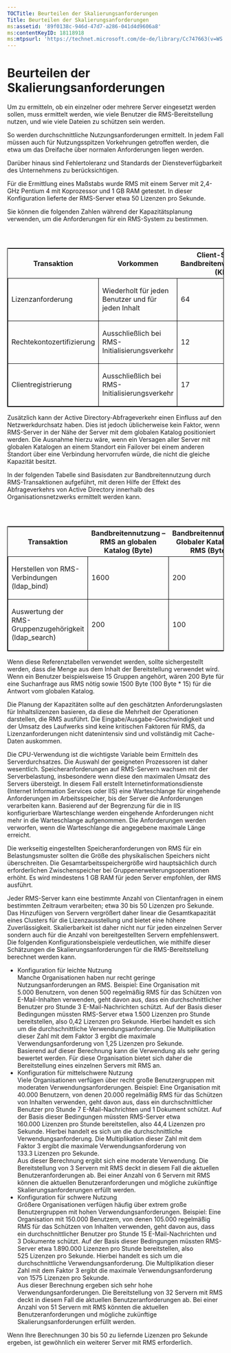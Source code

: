 ```yaml
---
TOCTitle: Beurteilen der Skalierungsanforderungen
Title: Beurteilen der Skalierungsanforderungen
ms:assetid: '89f0138c-946d-47d7-a286-041d4d9606a8'
ms:contentKeyID: 18118918
ms:mtpsurl: 'https://technet.microsoft.com/de-de/library/Cc747663(v=WS.10)'
---
```


Beurteilen der Skalierungsanforderungen
=======================================

Um zu ermitteln, ob ein einzelner oder mehrere Server eingesetzt werden sollen, muss ermittelt werden, wie viele Benutzer die RMS-Bereitstellung nutzen, und wie viele Dateien zu schützen sein werden.

So werden durchschnittliche Nutzungsanforderungen ermittelt. In jedem Fall müssen auch für Nutzungsspitzen Vorkehrungen getroffen werden, die etwa um das Dreifache über normalen Anforderungen liegen werden.

Darüber hinaus sind Fehlertoleranz und Standards der Diensteverfügbarkeit des Unternehmens zu berücksichtigen.

Für die Ermittlung eines Maßstabs wurde RMS mit einem Server mit 2,4-GHz Pentium 4 mit Koprozessor und 1 GB RAM getestet. In dieser Konfiguration lieferte der RMS-Server etwa 50 Lizenzen pro Sekunde.

Sie können die folgenden Zahlen während der Kapazitätsplanung verwenden, um die Anforderungen für ein RMS-System zu bestimmen.

###  

<p> </p>
<table style="border:1px solid black;">
<colgroup>
<col width="25%" />
<col width="25%" />
<col width="25%" />
<col width="25%" />
</colgroup>
<thead>
<tr class="header">
<th>Transaktion</th>
<th>Vorkommen</th>
<th>Client-Server-Bandbreitenverwendung (KB)</th>
<th>Server-Client-Bandbreitenverwendung (KB)</th>
</tr>
</thead>
<tbody>
<tr class="odd">
<td style="border:1px solid black;"><p>Lizenzanforderung</p></td>
<td style="border:1px solid black;"><p>Wiederholt für jeden Benutzer und für jeden Inhalt</p></td>
<td style="border:1px solid black;"><p>64</p></td>
<td style="border:1px solid black;"><p>18</p></td>
</tr>  
<tr class="even">
<td style="border:1px solid black;"><p>Rechtekontozertifizierung</p></td>
<td style="border:1px solid black;"><p>Ausschließlich bei RMS-Initialisierungsverkehr</p></td>
<td style="border:1px solid black;"><p>12</p></td>
<td style="border:1px solid black;"><p>16</p></td>
</tr>  
<tr class="odd">
<td style="border:1px solid black;"><p>Clientregistrierung</p></td>
<td style="border:1px solid black;"><p>Ausschließlich bei RMS-Initialisierungsverkehr</p></td>
<td style="border:1px solid black;"><p>17</p></td>
<td style="border:1px solid black;"><p>16</p></td>
</tr>  
</tbody>  
</table>
  
Zusätzlich kann der Active Directory-Abfrageverkehr einen Einfluss auf den Netzwerkdurchsatz haben. Dies ist jedoch üblicherweise kein Faktor, wenn RMS-Server in der Nähe der Server mit dem globalen Katalog positioniert werden. Die Ausnahme hierzu wäre, wenn ein Versagen aller Server mit globalen Katalogen an einem Standort ein Failover bei einem anderen Standort über eine Verbindung hervorrufen würde, die nicht die gleiche Kapazität besitzt.
  
In der folgenden Tabelle sind Basisdaten zur Bandbreitennutzung durch RMS-Transaktionen aufgeführt, mit deren Hilfe der Effekt des Abfrageverkehrs von Active Directory innerhalb des Organisationsnetzwerks ermittelt werden kann.
  
###  

<p> </p>
<table style="border:1px solid black;">  
<colgroup>  
<col width="33%" />  
<col width="33%" />  
<col width="33%" />  
</colgroup>  
<thead>  
<tr class="header">  
<th>Transaktion</th>  
<th>Bandbreitennutzung – RMS an globalen Katalog (Byte)</th>  
<th>Bandbreitennutzung – Globaler Katalog an RMS (Byte)</th>  
</tr>  
</thead>  
<tbody>  
<tr class="odd">
<td style="border:1px solid black;"><p>Herstellen von RMS-Verbindungen (ldap_bind)</p></td>
<td style="border:1px solid black;"><p>1600</p></td>
<td style="border:1px solid black;"><p>200</p></td>
</tr>  
<tr class="even">
<td style="border:1px solid black;"><p>Auswertung der RMS-Gruppenzugehörigkeit (ldap_search)</p></td>
<td style="border:1px solid black;"><p>200</p></td>
<td style="border:1px solid black;"><p>100</p></td>
</tr>  
</tbody>  
</table>
  
Wenn diese Referenztabellen verwendet werden, sollte sichergestellt werden, dass die Menge aus dem Inhalt der Bereitstellung verwendet wird. Wenn ein Benutzer beispielsweise 15 Gruppen angehört, wären 200 Byte für eine Suchanfrage aus RMS nötig sowie 1500 Byte (100 Byte \* 15) für die Antwort vom globalen Katalog.
  
Die Planung der Kapazitäten sollte auf den geschätzten Anforderungslasten für Inhaltslizenzen basieren, da diese die Mehrheit der Operationen darstellen, die RMS ausführt. Die Eingabe/Ausgabe-Geschwindigkeit und der Umsatz des Laufwerks sind keine kritischen Faktoren für RMS, da Lizenzanforderungen nicht datenintensiv sind und vollständig mit Cache-Daten auskommen.
  
Die CPU-Verwendung ist die wichtigste Variable beim Ermitteln des Serverdurchsatzes. Die Auswahl der geeigneten Prozessoren ist daher wesentlich. Speicheranforderungen auf RMS-Servern wachsen mit der Serverbelastung, insbesondere wenn diese den maximalen Umsatz des Servers übersteigt. In diesem Fall erstellt Internetinformationsdienste (Internet Information Services oder IIS) eine Warteschlange für eingehende Anforderungen im Arbeitsspeicher, bis der Server die Anforderungen verarbeiten kann. Basierend auf der Begrenzung für die in IIS konfigurierbare Warteschlange werden eingehende Anforderungen nicht mehr in die Warteschlange aufgenommen. Die Anforderungen werden verworfen, wenn die Warteschlange die angegebene maximale Länge erreicht.
  
Die werkseitig eingestellten Speicheranforderungen von RMS für ein Belastungsmuster sollten die Größe des physikalischen Speichers nicht überschreiten. Die Gesamtarbeitsspeichergröße wird hauptsächlich durch erforderlichen Zwischenspeicher bei Gruppenerweiterungsoperationen erhöht. Es wird mindestens 1 GB RAM für jeden Server empfohlen, der RMS ausführt.
  
Jeder RMS-Server kann eine bestimmte Anzahl von Clientanfragen in einem bestimmten Zeitraum verarbeiten; etwa 30 bis 50 Lizenzen pro Sekunde. Das Hinzufügen von Servern vergrößert daher linear die Gesamtkapazität eines Clusters für die Lizenzausstellung und bietet eine höhere Zuverlässigkeit. Skalierbarkeit ist daher nicht nur für jeden einzelnen Server sondern auch für die Anzahl von bereitgestellten Servern empfehlenswert. Die folgenden Konfigurationsbeispiele verdeutlichen, wie mithilfe dieser Schätzungen die Skalierungsanforderungen für die RMS-Bereitstellung berechnet werden kann.
  
-   Konfiguration für leichte Nutzung  
    Manche Organisationen haben nur recht geringe Nutzungsanforderungen an RMS. Beispiel: Eine Organisation mit 5.000 Benutzern, von denen 500 regelmäßig RMS für das Schützen von E-Mail-Inhalten verwenden, geht davon aus, dass ein durchschnittlicher Benutzer pro Stunde 3 E-Mail-Nachrichten schützt. Auf der Basis dieser Bedingungen müssten RMS-Server etwa 1.500 Lizenzen pro Stunde bereitstellen, also 0,42 Lizenzen pro Sekunde. Hierbei handelt es sich um die durchschnittliche Verwendungsanforderung. Die Multiplikation dieser Zahl mit dem Faktor 3 ergibt die maximale Verwendungsanforderung von 1,25 Lizenzen pro Sekunde.  
    Basierend auf dieser Berechnung kann die Verwendung als sehr gering bewertet werden. Für diese Organisation bietet sich daher die Bereitstellung eines einzelnen Servers mit RMS an.  
-   Konfiguration für mittelschwere Nutzung  
    Viele Organisationen verfügen über recht große Benutzergruppen mit moderaten Verwendungsanforderungen. Beispiel: Eine Organisation mit 40.000 Benutzern, von denen 20.000 regelmäßig RMS für das Schützen von Inhalten verwenden, geht davon aus, dass ein durchschnittlicher Benutzer pro Stunde 7 E-Mail-Nachrichten und 1 Dokument schützt. Auf der Basis dieser Bedingungen müssten RMS-Server etwa 160.000 Lizenzen pro Stunde bereitstellen, also 44,4 Lizenzen pro Sekunde. Hierbei handelt es sich um die durchschnittliche Verwendungsanforderung. Die Multiplikation dieser Zahl mit dem Faktor 3 ergibt die maximale Verwendungsanforderung von 133.3 Lizenzen pro Sekunde.  
    Aus dieser Berechnung ergibt sich eine moderate Verwendung. Die Bereitstellung von 3 Servern mit RMS deckt in diesem Fall die aktuellen Benutzeranforderungen ab. Bei einer Anzahl von 6 Servern mit RMS können die aktuellen Benutzeranforderungen und mögliche zukünftige Skalierungsanforderungen erfüllt werden.  
-   Konfiguration für schwere Nutzung  
    Größere Organisationen verfügen häufig über extrem große Benutzergruppen mit hohen Verwendungsanforderungen. Beispiel: Eine Organisation mit 150.000 Benutzern, von denen 105.000 regelmäßig RMS für das Schützen von Inhalten verwenden, geht davon aus, dass ein durchschnittlicher Benutzer pro Stunde 15 E-Mail-Nachrichten und 3 Dokumente schützt. Auf der Basis dieser Bedingungen müssten RMS-Server etwa 1.890.000 Lizenzen pro Stunde bereitstellen, also 525 Lizenzen pro Sekunde. Hierbei handelt es sich um die durchschnittliche Verwendungsanforderung. Die Multiplikation dieser Zahl mit dem Faktor 3 ergibt die maximale Verwendungsanforderung von 1575 Lizenzen pro Sekunde.  
    Aus dieser Berechnung ergeben sich sehr hohe Verwendungsanforderungen. Die Bereitstellung von 32 Servern mit RMS deckt in diesem Fall die aktuellen Benutzeranforderungen ab. Bei einer Anzahl von 51 Servern mit RMS könnten die aktuellen Benutzeranforderungen und mögliche zukünftige Skalierungsanforderungen erfüllt werden.
  
Wenn Ihre Berechnungen 30 bis 50 zu liefernde Lizenzen pro Sekunde ergeben, ist gewöhnlich ein weiterer Server mit RMS erforderlich.
